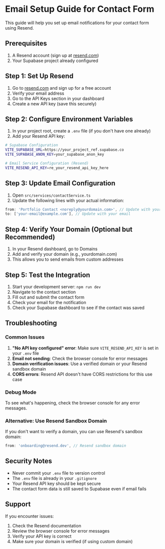 # Email Setup Guide for Contact Form

This guide will help you set up email notifications for your contact form using Resend.

## Prerequisites

1. A Resend account (sign up at [resend.com](https://resend.com))
2. Your Supabase project already configured

## Step 1: Set Up Resend

1. Go to [resend.com](https://resend.com) and sign up for a free account
2. Verify your email address
3. Go to the API Keys section in your dashboard
4. Create a new API key (save this securely)

## Step 2: Configure Environment Variables

1. In your project root, create a `.env` file (if you don't have one already)
2. Add your Resend API key:

```bash
# Supabase Configuration
VITE_SUPABASE_URL=https://your_project_ref.supabase.co
VITE_SUPABASE_ANON_KEY=your_supabase_anon_key

# Email Service Configuration (Resend)
VITE_RESEND_API_KEY=re_your_resend_api_key_here
```

## Step 3: Update Email Configuration

1. Open `src/services/contactService.ts`
2. Update the following lines with your actual information:

```typescript
from: 'Portfolio Contact <noreply@yourdomain.com>', // Update with your verified domain
to: ['your-email@example.com'], // Update with your email
```

## Step 4: Verify Your Domain (Optional but Recommended)

1. In your Resend dashboard, go to Domains
2. Add and verify your domain (e.g., yourdomain.com)
3. This allows you to send emails from custom addresses

## Step 5: Test the Integration

1. Start your development server: `npm run dev`
2. Navigate to the contact section
3. Fill out and submit the contact form
4. Check your email for the notification
5. Check your Supabase dashboard to see if the contact was saved

## Troubleshooting

### Common Issues

1. **"No API key configured" error**: Make sure `VITE_RESEND_API_KEY` is set in your `.env` file
2. **Email not sending**: Check the browser console for error messages
3. **Domain verification issues**: Use a verified domain or your Resend sandbox domain
4. **CORS errors**: Resend API doesn't have CORS restrictions for this use case

### Debug Mode

To see what's happening, check the browser console for any error messages.

### Alternative: Use Resend Sandbox Domain

If you don't want to verify a domain, you can use Resend's sandbox domain:

```typescript
from: 'onboarding@resend.dev', // Resend sandbox domain
```

## Security Notes

- Never commit your `.env` file to version control
- The `.env` file is already in your `.gitignore`
- Your Resend API key should be kept secure
- The contact form data is still saved to Supabase even if email fails

## Support

If you encounter issues:
1. Check the Resend documentation
2. Review the browser console for error messages
3. Verify your API key is correct
4. Make sure your domain is verified (if using custom domain)
